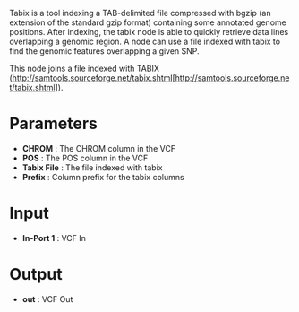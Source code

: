 Tabix is a tool indexing a TAB-delimited file compressed with bgzip (an extension of the standard gzip format) containing some annotated genome positions. After indexing, the tabix node is able to quickly retrieve data lines overlapping a genomic region. A node can use a file indexed with tabix to find the genomic features overlapping a given SNP.

This node joins a file indexed with TABIX (http://samtools.sourceforge.net/tabix.shtml[http://samtools.sourceforge.net/tabix.shtml]).

# Parameters #


  * **CHROM** : The CHROM column in the VCF
  * **POS** : The POS column in the VCF
  * **Tabix File** : The file indexed with tabix
  * **Prefix** : Column prefix for the tabix columns

# Input #


  * **In-Port 1** : VCF In


# Output #


  * **out** : VCF Out
